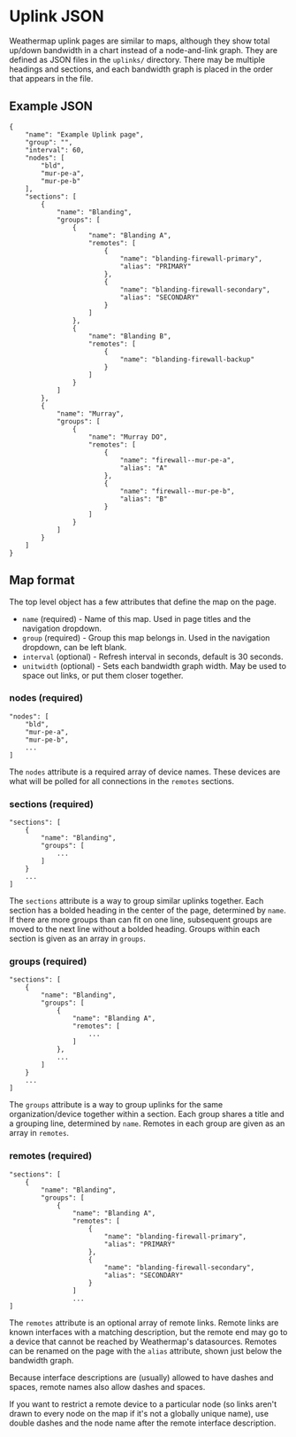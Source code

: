 Uplink JSON
========

Weathermap uplink pages are similar to maps, although they show total up/down bandwidth in a chart instead of a node-and-link graph. They are defined as JSON files in the `uplinks/` directory. There may be multiple headings and sections, and each bandwidth graph is placed in the order that appears in the file.

Example JSON
-----------
```
{
    "name": "Example Uplink page",
    "group": "",
    "interval": 60,
    "nodes": [
        "bld",
        "mur-pe-a",
        "mur-pe-b"
    ],
    "sections": [
        {
            "name": "Blanding",
            "groups": [
                {
                    "name": "Blanding A",
                    "remotes": [
                        {
                            "name": "blanding-firewall-primary",
                            "alias": "PRIMARY"
                        },
                        {
                            "name": "blanding-firewall-secondary",
                            "alias": "SECONDARY"
                        }
                    ]
                },
                {
                    "name": "Blanding B",
                    "remotes": [
                        {
                            "name": "blanding-firewall-backup"
                        }
                    ]
                }
            ]
        },
        {
            "name": "Murray",
            "groups": [
                {
                    "name": "Murray DO",
                    "remotes": [
                        {
                            "name": "firewall--mur-pe-a",
                            "alias": "A"
                        },
                        {
                            "name": "firewall--mur-pe-b",
                            "alias": "B"
                        }
                    ]
                }
            ]
        }
    ]
}
```

Map format
----------
The top level object has a few attributes that define the map on the page.
- `name` (required) - Name of this map. Used in page titles and the navigation dropdown.
- `group` (required) - Group this map belongs in. Used in the navigation dropdown, can be left blank.
- `interval` (optional) - Refresh interval in seconds, default is 30 seconds.
- `unitwidth` (optional) - Sets each bandwidth graph width. May be used to space out links, or put them closer together.

### nodes (required)
```
"nodes": [
    "bld",
    "mur-pe-a",
    "mur-pe-b",
    ...
]
```
The `nodes` attribute is a required array of device names. These devices are what will be polled for all connections in the `remotes` sections.

### sections (required)
```
"sections": [
    {
        "name": "Blanding",
        "groups": [
            ...
        ]
    }
    ...
]
```
The `sections` attribute is a way to group similar uplinks together. Each section has a bolded heading in the center of the page, determined by `name`. If there are more groups than can fit on one line, subsequent groups are moved to the next line without a bolded heading. Groups within each section is given as an array in `groups`.

### groups (required)
```
"sections": [
    {
        "name": "Blanding",
        "groups": [
            {
                "name": "Blanding A",
                "remotes": [
                    ...
                ]
            },
            ...
        ]
    }
    ...
]
```
The `groups` attribute is a way to group uplinks for the same organization/device together within a section. Each group shares a title and a grouping line, determined by `name`. Remotes in each group are given as an array in `remotes`.

### remotes (required)
```
"sections": [
    {
        "name": "Blanding",
        "groups": [
            {
                "name": "Blanding A",
                "remotes": [
                    {
                        "name": "blanding-firewall-primary",
                        "alias": "PRIMARY"
                    },
                    {
                        "name": "blanding-firewall-secondary",
                        "alias": "SECONDARY"
                    }
                ]
                ...
]
```
The `remotes` attribute is an optional array of remote links. Remote links are known interfaces with a matching description, but the remote end may go to a device that cannot be reached by Weathermap's datasources. Remotes can be renamed on the page with the `alias` attribute, shown just below the bandwidth graph.

Because interface descriptions are (usually) allowed to have dashes and spaces, remote names also allow dashes and spaces.

If you want to restrict a remote device to a particular node (so links aren't drawn to every node on the map if it's not a globally unique name), use double dashes and the node name after the remote interface description.
